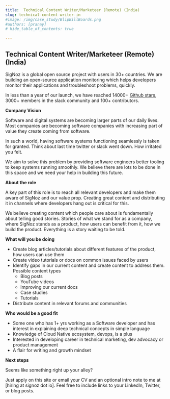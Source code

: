 ```yaml
---
title:  Technical Content Writer/Marketeer (Remote) (India)
slug: technical-content-writer-in
#image: /img/case_study/BlipBillBoards.png
#authors: [pranay]
# hide_table_of_contents: true

---
```

<head>
  <link rel="canonical" href="https://signoz.io/careers/technical-content-writer-in/"/>

</head>

## Technical Content Writer/Marketeer (Remote) (India)


SigNoz is a global open source project with users in 30+ countries. We are building an open-source application monitoring which helps developers monitor their applications and troubleshoot problems, quickly.

In less than a year of our launch, we have reached 14000+ [Github stars](https://github.com/signoz/signoz), 3000+ members in the slack community and 100+ contributors. 


**Company Vision**

Software and digital systems are becoming larger parts of our daily lives. Most companies are becoming software companies with increasing part of value they create coming from software. 

In such a world, having software systems functioning seamlessly is taken for granted. Think about last time twitter or slack went down. How irritated you felt.

We aim to solve this problem by providing software engineers better tooling to keep systems running smoothly. We believe there are lots to be done in this space and we need your help in building this future.

**About the role**

A key part of this role is to reach all relevant developers and make them aware of SigNoz and our value prop.  Creating great content and distributing it in channels where developers hang out is critical for this.

We believe creating content which people care about is fundamentally about telling good stories. Stories of what we stand for as a company, where SigNoz stands as a product, how users can benefit from it, how we build the product. Everything is a story waiting to be told.


**What will you be doing**

- Create blog articles/tutorials about different features of the product, how users can use them
- Create video tutorials or docs on common issues faced by users
-  Identify gaps in our current content and create content to address them. Possible content types
    - Blog posts
    - YouTube videos
    - Improving our current docs
    - Case studies
    - Tutorials 
-  Distribute content in relevant forums and communities 


**Who would be a good fit**

- Some one who has 1+ yrs working as a Software developer and has interest in explaining deep technical concepts in simple language
- Knowledge of Cloud Native ecosystem, devops, is a plus
- Interested in developing career in technical marketing, dev advocacy or product management 
- A flair for writing and growth mindset


**Next steps**

Seems like something right up your alley? 

Just apply on this site or email your CV and an optional intro note to me at [hiring at signoz  dot io]. Feel free to include links to your LinkedIn, Twitter, or blog posts.

